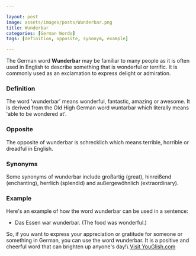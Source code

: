 ```yaml
---

layout: post
image: assets/images/posts/Wunderbar.png
title: Wunderbar
categories: [German Words]
tags: [definition, opposite, synonym, example]

---
```


The German word **Wunderbar** may be familiar to many people as it is often used in English to describe something that is wonderful or terrific. It is commonly used as an exclamation to express delight or admiration.

### Definition

The word 'wunderbar' means wonderful, fantastic, amazing or awesome. It is derived from the Old High German word wuntarbar which literally means 'able to be wondered at'. 

### Opposite

The opposite of wunderbar is schrecklich which means terrible, horrible or dreadful in English.

### Synonyms

Some synonyms of wunderbar include großartig (great), hinreißend (enchanting), herrlich (splendid) and außergewöhnlich (extraordinary).

### Example

Here's an example of how the word wunderbar can be used in a sentence:

- Das Essen war wunderbar. (The food was wonderful.)

So, if you want to express your appreciation or gratitude for someone or something in German, you can use the word wunderbar. It is a positive and cheerful word that can brighten up anyone's day!\ <a id="yg-widget-0" class="youglish-widget" data-query="Wunderbar" data-lang="german" data-components="8412" data-auto-start="0" data-bkg-color="theme_light" data-title="How%20to%20pronounce%20Wunderbar%20in%20German"  rel="nofollow" href="https://youglish.com">Visit YouGlish.com</a><script async src="https://youglish.com/public/emb/widget.js" charset="utf-8"></script>